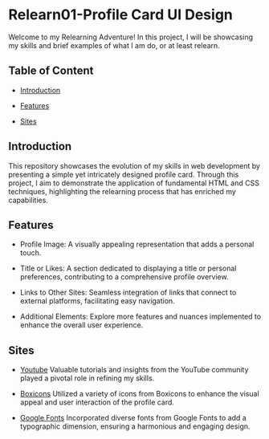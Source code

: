 # Relearn01-Profile Card UI Design

Welcome to my Relearning Adventure!
In this project, I will be showcasing my skills and brief examples of what I am do, or at least relearn.

## Table of Content

- [Introduction](#introduction)

- [Features](#features)

- [Sites](#sites)

## Introduction
This repository showcases the evolution of my skills in web development
by presenting a simple yet intricately designed profile card. Through this project,
I aim to demonstrate the application of fundamental HTML and CSS techniques,
highlighting the relearning process that has enriched my capabilities.

## Features
- Profile Image: A visually appealing representation that adds a personal touch.
  
- Title or Likes: A section dedicated to displaying a title or personal preferences, contributing to a comprehensive profile overview.
  
- Links to Other Sites: Seamless integration of links that connect to external platforms, facilitating easy navigation.
  
- Additional Elements: Explore more features and nuances implemented to enhance the overall user experience.

## Sites
- [Youtube](https://www.youtube.com/) Valuable tutorials and insights from the YouTube community played a pivotal role in refining my skills.

- [Boxicons](https://boxicons.com/?query=share) Utilized a variety of icons from Boxicons to enhance the visual appeal and user interaction of the profile card.

- [Google Fonts](https://fonts.google.com/) Incorporated diverse fonts from Google Fonts to add a typographic dimension, ensuring a harmonious and engaging design.
